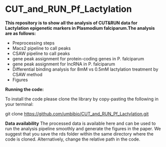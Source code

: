 # CUT_and_RUN_Pf_Lactylation
**This repository is to show all the analysis of CUT&RUN data for Lactylation epigenetic markers in Plasmodium falciparum.The analysis are as follows:**

- Preprocessing steps
- Macs2 pipeline to call peaks
- CSAW pipeline to call peaks
- gene peak assignment for protein-coding genes in P. falciparum
- gene peak assignment for lncRNA in P. falciparum
- Differential binding analysis for 8mM vs 0.5mM lactylation treatment by CSAW method
- Figures

**Running the code:**

To install the code please clone the library by copy-pasting the following in your terminal:

git clone https://github.com/umbibio/CUT_and_RUN_Pf_Lactylation.git

**Data availability**
The processed data is available here and can be used to run the analysis pipeline smoothly and generate the figures in the paper. We suggest that you save the rds folder within the same directory where the code is cloned. Alternatively, change the relative path in the code.

